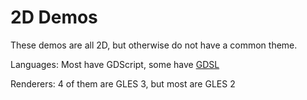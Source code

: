 # 2D Demos

These demos are all 2D, but otherwise do not have a common theme.

Languages: Most have GDScript, some have
[GDSL](https://docs.godotengine.org/en/latest/tutorials/shaders/shader_reference/shading_language.html)

Renderers: 4 of them are GLES 3, but most are GLES 2
